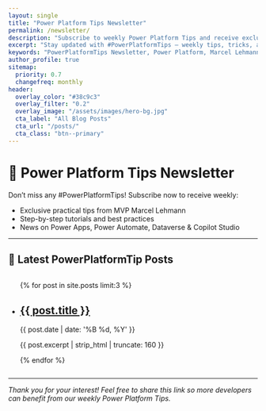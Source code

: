 ```yaml
---
layout: single
title: "Power Platform Tips Newsletter"
permalink: /newsletter/
description: "Subscribe to weekly Power Platform Tips and receive exclusive insights directly in your inbox."
excerpt: "Stay updated with #PowerPlatformTips – weekly tips, tricks, and updates about the Power Platform."
keywords: "PowerPlatformTips Newsletter, Power Platform, Marcel Lehmann, MVP, ThePowerAddicts"
author_profile: true
sitemap:
  priority: 0.7
  changefreq: monthly
header:
  overlay_color: "#38c9c3"
  overlay_filter: "0.2"
  overlay_image: "/assets/images/hero-bg.jpg"
  cta_label: "All Blog Posts"
  cta_url: "/posts/"
  cta_class: "btn--primary"
---
```


# 📧 Power Platform Tips Newsletter

Don’t miss any #PowerPlatformTips! Subscribe now to receive weekly:

- Exclusive practical tips from MVP Marcel Lehmann  
- Step-by-step tutorials and best practices  
- News on Power Apps, Power Automate, Dataverse & Copilot Studio  

<div class="newsletter-form">
  <!-- systeme.io script automatically generates the form here -->
  <script
    id="form-script-tag-18726789"
    src="https://marcellehman.systeme.io/public/remote/page/30106570e4186c65632a05ef223faa36caf71de7.js">
  </script>
</div>

---

## 📰 Latest PowerPlatformTip Posts

<div style="display: flex; flex-wrap: wrap; gap: 2rem; align-items: flex-start; max-width: 1200px; margin: 0 auto;">
  <div style="flex: 2 1 600px; min-width: 0;">
    <ul class="post-list">
      {% for post in site.posts limit:3 %}
        <li>
          <h2><a href="{{ post.url | relative_url }}">{{ post.title }}</a></h2>
          <span class="post-meta">{{ post.date | date: '%B %d, %Y' }}</span>
          <p>{{ post.excerpt | strip_html | truncate: 160 }}</p>
        </li>
      {% endfor %}
    </ul>
  </div>
</div>

---

*Thank you for your interest! Feel free to share this link so more developers can benefit from our weekly Power Platform Tips.*  
